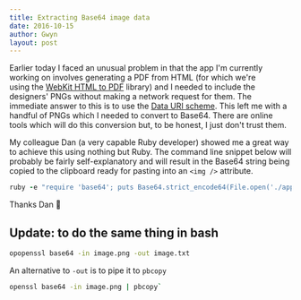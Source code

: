 ```yaml
---
title: Extracting Base64 image data
date: 2016-10-15
author: Gwyn
layout: post
---
```


Earlier today I faced an unusual problem in that the app I'm currently working on involves generating a PDF from HTML (for which we're using the [WebKit HTML to PDF](http://wkhtmltopdf.org/) library) and I needed to include the designers' PNGs without making a network request for them. The immediate answer to this is to use the [Data URI scheme](https://developer.mozilla.org/en-US/docs/Web/HTTP/data_URIs). This left me with a handful of PNGs which I needed to convert to Base64. There are online tools which will do this conversion but, to be honest, I just don't trust them.

My colleague Dan (a very capable Ruby developer) showed me a great way to achieve this using nothing but Ruby. The command line snippet below will probably be fairly self-explanatory and will result in the Base64 string being copied to the clipboard ready for pasting into an `<img />` attribute.

`````ruby
ruby -e "require 'base64'; puts Base64.strict_encode64(File.open('./app/assets/images/exclamation.png').read)" | pbcopy
`````

Thanks Dan 🙂

## Update: to do the same thing in bash

`````bash
opopenssl base64 -in image.png -out image.txt
`````

An alternative to `-out` is to pipe it to `pbcopy`

```bash
openssl base64 -in image.png | pbcopy`
```